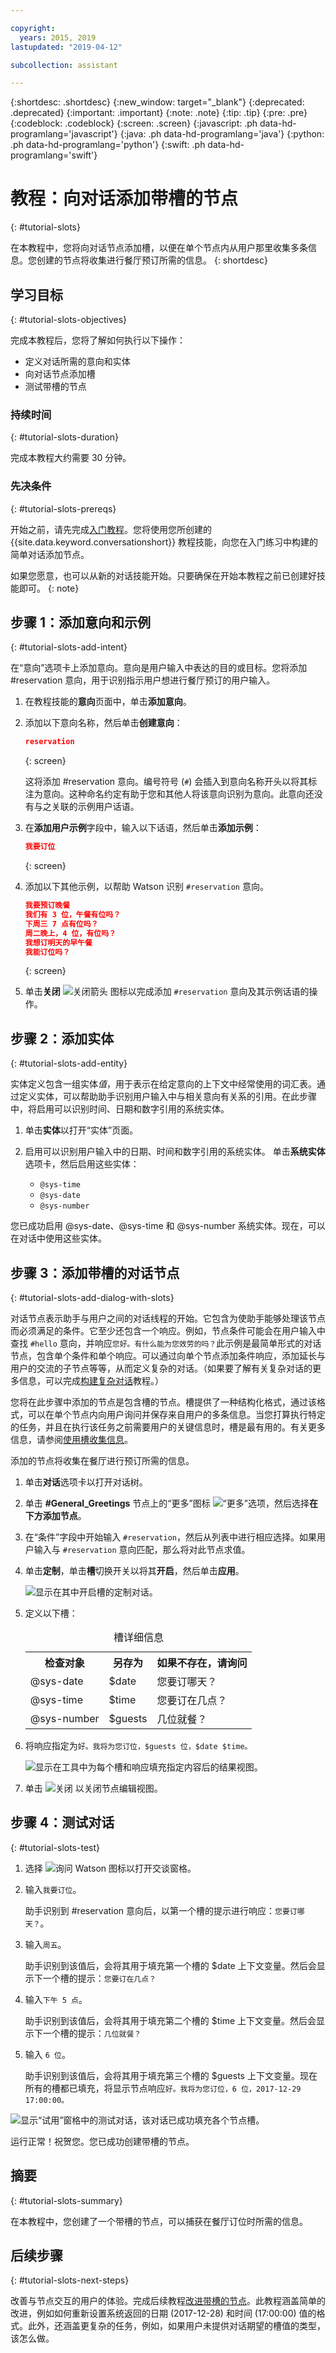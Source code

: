 ```yaml
---

copyright:
  years: 2015, 2019
lastupdated: "2019-04-12"

subcollection: assistant

---
```


{:shortdesc: .shortdesc}
{:new_window: target="_blank"}
{:deprecated: .deprecated}
{:important: .important}
{:note: .note}
{:tip: .tip}
{:pre: .pre}
{:codeblock: .codeblock}
{:screen: .screen}
{:javascript: .ph data-hd-programlang='javascript'}
{:java: .ph data-hd-programlang='java'}
{:python: .ph data-hd-programlang='python'}
{:swift: .ph data-hd-programlang='swift'}

# 教程：向对话添加带槽的节点
{: #tutorial-slots}

在本教程中，您将向对话节点添加槽，以便在单个节点内从用户那里收集多条信息。您创建的节点将收集进行餐厅预订所需的信息。
{: shortdesc}

## 学习目标
{: #tutorial-slots-objectives}

完成本教程后，您将了解如何执行以下操作：

- 定义对话所需的意向和实体
- 向对话节点添加槽
- 测试带槽的节点

### 持续时间
{: #tutorial-slots-duration}

完成本教程大约需要 30 分钟。

### 先决条件
{: #tutorial-slots-prereqs}

开始之前，请先完成[入门教程](/docs/services/assistant?topic=assistant-getting-started)。您将使用您所创建的 {{site.data.keyword.conversationshort}} 教程技能，向您在入门练习中构建的简单对话添加节点。

如果您愿意，也可以从新的对话技能开始。只要确保在开始本教程之前已创建好技能即可。
{: note}

## 步骤 1：添加意向和示例
{: #tutorial-slots-add-intent}

在“意向”选项卡上添加意向。意向是用户输入中表达的目的或目标。您将添加 #reservation 意向，用于识别指示用户想进行餐厅预订的用户输入。

1.  在教程技能的**意向**页面中，单击**添加意向**。
1.  添加以下意向名称，然后单击**创建意向**：

    ```json
    reservation
    ```
    {: screen}

    这将添加 #reservation 意向。编号符号 (`#`) 会插入到意向名称开头以将其标注为意向。这种命名约定有助于您和其他人将该意向识别为意向。此意向还没有与之关联的示例用户话语。
1.  在**添加用户示例**字段中，输入以下话语，然后单击**添加示例**：

    ```json
    我要订位
    ```
    {: screen}

1.  添加以下其他示例，以帮助 Watson 识别 `#reservation` 意向。

    ```json
    我要预订晚餐
    我们有 3 位，午餐有位吗？
    下周三 7 点有位吗？
    周二晚上，4 位，有位吗？
    我想订明天的早午餐
    我能订位吗？
    ```
    {: screen}

1.  单击**关闭** ![关闭箭头](images/close_arrow.png) 图标以完成添加 `#reservation` 意向及其示例话语的操作。

## 步骤 2：添加实体
{: #tutorial-slots-add-entity}

实体定义包含一组实体*值*，用于表示在给定意向的上下文中经常使用的词汇表。通过定义实体，可以帮助助手识别用户输入中与相关意向有关系的引用。在此步骤中，将启用可以识别时间、日期和数字引用的系统实体。

1.  单击**实体**以打开“实体”页面。
1.  启用可以识别用户输入中的日期、时间和数字引用的系统实体。 单击**系统实体**选项卡，然后启用这些实体：

    - `@sys-time`
    - `@sys-date`
    - `@sys-number`

您已成功启用 @sys-date、@sys-time 和 @sys-number 系统实体。现在，可以在对话中使用这些实体。

## 步骤 3：添加带槽的对话节点
{: #tutorial-slots-add-dialog-with-slots}

对话节点表示助手与用户之间的对话线程的开始。它包含为使助手能够处理该节点而必须满足的条件。它至少还包含一个响应。例如，节点条件可能会在用户输入中查找 `#hello` 意向，并响应`您好。有什么能为您效劳的吗？`此示例是最简单形式的对话节点，包含单个条件和单个响应。可以通过向单个节点添加条件响应，添加延长与用户的交流的子节点等等，从而定义复杂的对话。（如果要了解有关复杂对话的更多信息，可以完成[构建复杂对话](/docs/services/assistant?topic=assistant-tutorial)教程。）

您将在此步骤中添加的节点是包含槽的节点。槽提供了一种结构化格式，通过该格式，可以在单个节点内向用户询问并保存来自用户的多条信息。当您打算执行特定的任务，并且在执行该任务之前需要用户的关键信息时，槽是最有用的。有关更多信息，请参阅[使用槽收集信息](/docs/services/assistant?topic=assistant-dialog-slots)。

添加的节点将收集在餐厅进行预订所需的信息。

1.  单击**对话**选项卡以打开对话树。
1.  单击 **#General_Greetings** 节点上的“更多”图标 ![“更多”选项](images/kabob.png)，然后选择**在下方添加节点**。
1.  在“条件”字段中开始输入 `#reservation`，然后从列表中进行相应选择。如果用户输入与 `#reservation` 意向匹配，那么将对此节点求值。
1.  单击**定制**，单击**槽**切换开关以将其**开启**，然后单击**应用**。

    ![显示在其中开启槽的定制对话。](images/slots-toggle-on.png)
1.  定义以下槽：

    <table>
    <caption>槽详细信息</caption>
    <tr>
      <th>检查对象</th>
      <th>另存为</th>
      <th>如果不存在，请询问</th>
    </tr>
    <tr>
      <td>@sys-date               </td>
      <td>$date</td>
      <td>您要订哪天？</td>
    </tr>
    <tr>
      <td>@sys-time</td>
      <td>$time</td>
      <td>您要订在几点？</td>
    </tr>
    </tr>
    <tr>
      <td>@sys-number               </td>
      <td>$guests</td>
      <td>几位就餐？</td>
    </tr>
    </table>

1.  将响应指定为`好。我将为您订位，$guests 位，$date $time。`

    ![显示在工具中为每个槽和响应填充指定内容后的结果视图。](images/slots-simple-node.png)

1.  单击 ![关闭](images/close.png) 以关闭节点编辑视图。

## 步骤 4：测试对话
{: #tutorial-slots-test}

1.  选择 ![询问 Watson](images/ask_watson.png) 图标以打开交谈窗格。
1.  输入`我要订位`。

    助手识别到 #reservation 意向后，以第一个槽的提示进行响应：`您要订哪天？`。

1.  输入`周五`。

    助手识别到该值后，会将其用于填充第一个槽的 $date 上下文变量。然后会显示下一个槽的提示：`您要订在几点？`

1.  输入`下午 5 点`。

    助手识别到该值后，会将其用于填充第二个槽的 $time 上下文变量。然后会显示下一个槽的提示：`几位就餐？`

1.  输入 `6 位`。

    助手识别到该值后，会将其用于填充第三个槽的 $guests 上下文变量。现在所有的槽都已填充，将显示节点响应`好。我将为您订位，6 位，2017-12-29 17:00:00。`

![显示“试用”窗格中的测试对话，该对话已成功填充各个节点槽。](images/slots-test-simple-node.png)

运行正常！祝贺您。您已成功创建带槽的节点。

## 摘要
{: #tutorial-slots-summary}

在本教程中，您创建了一个带槽的节点，可以捕获在餐厅订位时所需的信息。

## 后续步骤
{: #tutorial-slots-next-steps}

改善与节点交互的用户的体验。完成后续教程[改进带槽的节点](/docs/services/assistant?topic=assistant-tutorial-slots-complex)。此教程涵盖简单的改进，例如如何重新设置系统返回的日期 (2017-12-28) 和时间 (17:00:00) 值的格式。此外，还涵盖更复杂的任务，例如，如果用户未提供对话期望的槽值的类型，该怎么做。
